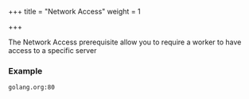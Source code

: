 +++
title = "Network Access"
weight = 1

+++

The Network Access prerequisite allow you to require a worker to have access to a specific server

### Example

```
golang.org:80
```